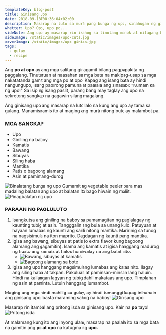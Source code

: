 ```yaml
---
templateKey: blog-post
title: Ginisang Upo
date: 2018-09-18T08:36:04+02:00
description: Masarap na luto sa murà pang bunga ng upo, sinahugan ng giniling na baboy.
whetter: Upo? Opo, upo po...
sideNote: Ang upo ay masarap rin isahog sa tinolang manok at nilagang baboy. Nagbibigay ito ng manamis-namis na lasa at maputing sabaw.
sideImage: /static/images/upo-cuts.jpg
coverImage: /static/images/upo-ginisa.jpg
tags:
  - gulay
  - recipe
---
```


Ang **po at opo** ay ang mga salitang ginagamit bilang pagpapakita ng paggalang. Tinuturuan at naasahan sa mga bata na makipag-usap sa mga nakatatanda gamit ang mga po at opo. Kapag ang isang bata ay hindi nangungupo, isang pabirong pamuna at paalala ang sinasabi: "Kumain ka ng upo!" Sa isip ng isang paslit, parang bang may taglay ang upo na sekretong sangkap na gagawin silang magalang.

Ang ginisang upo ang masarap na luto lalo na kung ang upo ay tama sa gulang. Manamisnamis ito at maging ang murà nitong buto ay malambot pa.

### MGA SANGKAP

- Upo
- Giniling na baboy
- Kamatis
- Bawang
- Sibuyas
- Siling haba
- Mantika
- Patis o bagoong alamang
- Asin at pamintang-durog

![Binalatang bunga ng upo](/static/images/upo-peeled.jpg?nf_resize=fit&w=960)
Gumamit ng vegetable peeler para mas madaling balatan ang upo at balatan ito bago hiwain ng maliit.
![Pinagbalatan ng upo](/static/images/upo-peel.jpg?nf_resize=fit&w=960)

### PARAAN NG PAGLULUTO

1. Isangkutsa ang giniling na baboy sa pamamagitan ng paglalagay ng kaunting tubig at asin. Tangggalin ang bula sa unang kulo. Patuyuan at hayaan lumabas ng kaunti ang sarili nitong mantika. Maririnig sa tunog na nagsisimula na iton maprito. Dagdagan ng kaunti pang mantika.
2. Igisa ang bawang, sibuyas at patis (o extra flavor kung bagoong alamang ang gagamitin). Isama ang kamatis at igisa hanggang madurog ng husto ang kamais at halos humiwalay na ang balat nito.
   - ![Bawang, sibuyas at kamatis](/static/images/bawang-sibuyas-kamatis.jpg?nf_resize=fit&w=960)
   - ![Bagoong alamang sa bote](/static/images/alamang-bagoong-bote.jpg?nf_resize=fit&w=960)
3. Igisa ang upo hanggang magsimulang lumabas ang katas nito. Ilagay ang siling haba at takpan. Pakuluan at paminsan-minsan lang haluin. Hindi na kailangan lagyan ng tubig dahil makataas ang upo. Timplahan ng asin at paminta. Lutuin hanggang lumambot.

Maging ang mga hindi mahilig sa gulay, ay hindi tumanggi kapag inihahain ang ginisang upo, basta maraming sahog na baboy!
![Ginisang upo](/static/images/upo-ginisa-closeup.jpg?nf_resize=fit&w=960)

Masarap rin itambal ang pritong isda sa ginisang upo. Kain na **po** tayo!
![Pritong isda](/static/images/isda-prito.jpg?nf_resize=fit&w=960)

At malamang kung ito ang inyong ulam, masarap na paalala ito sa mga bata na gamitin ang **po at opo** na katugma ng **upo.**
